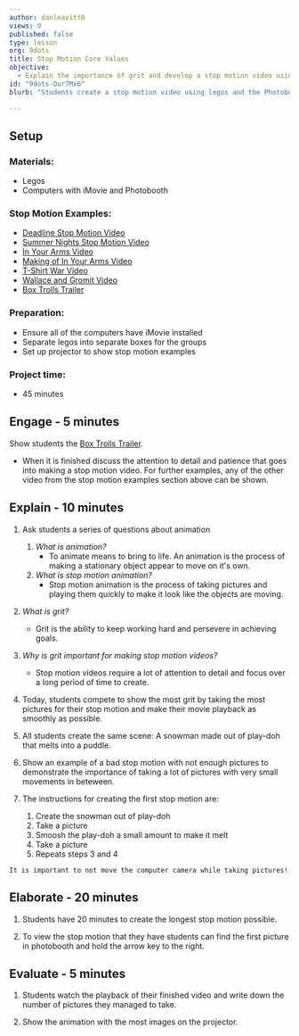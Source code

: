 ```yaml
---
author: danleavitt0
views: 0
published: false
type: lesson
org: 9dots
title: Stop Motion Core Values
objective: 
  - Explain the importance of grit and develop a stop motion video using legos
id: "9dots-Our7Mx6"
blurb: "Students create a stop motion video using legos and the Photobooth software. Show a video of stop motion to show students the creativity that can go into an animation. Then, explain to students the need for grit to create a stop motion. Students demonstrate learning by creating a stop motion with as many pictures as possible."

---
```


## Setup

### Materials:

- Legos
- Computers with iMovie and Photobooth

### Stop Motion Examples:
- [Deadline Stop Motion Video](http://www.youtube.com/watch?v=BpWM0FNPZSs)
- [Summer Nights Stop Motion Video](http://www.youtube.com/watch?v=_whyjdt5Qso)
- [In Your Arms Video](http://www.youtube.com/watch?v=IOu0DuxFAT0)
- [Making of In Your Arms Video](http://www.youtube.com/watch?v=cIH4MJAC2Tg&feature=youtu.be)
- [T-Shirt War Video](http://www.youtube.com/watch?v=DKWdSCt4jGE)
- [Wallace and Gromit Video](http://www.youtube.com/watch?v=CJDhmlMQT60)
- [Box Trolls Trailer](http://www.youtube.com/watch?v=Vfm4uPESCoI)

### Preparation:
- Ensure all of the computers have iMovie installed
- Separate legos into separate boxes for the groups
- Set up projector to show stop motion examples

### Project time:
- 45 minutes

## Engage - 5 minutes
Show students the [Box Trolls Trailer](http://www.youtube.com/watch?v=Vfm4uPESCoI). 

- When it is finished discuss the attention to detail and patience that goes into making a stop motion video. For further examples, any of the other video from the stop motion examples section above can be shown.
    
## Explain - 10 minutes

1. Ask students a series of questions about animation
	1. _What is animation?_
		- To animate means to bring to life. An animation is the process of making a stationary object appear to move on it's own.
	2. _What is stop motion animation?_
    	- Stop motion animation is the process of taking pictures and playing them quickly to make it look like the objects are moving.
        
2. _What is grit?_
	- Grit is the ability to keep working hard and persevere in achieving goals.
    
3. _Why is grit important for making stop motion videos?_
	- Stop motion videos require a lot of attention to detail and focus over a long period of time to create.
    
4. Today, students compete to show the most grit by taking the most pictures for their stop motion and make their movie playback as smoothly as possible.

5. All students create the same scene: A snowman made out of play-doh that melts into a puddle.

6. Show an example of a bad stop motion with not enough pictures to demonstrate the importance of taking a lot of pictures with very small movements in beteween.

7. The instructions for creating the first stop motion are:
	1. Create the snowman out of play-doh
	2. Take a picture
	3. Smoosh the play-doh a small amount to make it melt
	4. Take a picture
	5. Repeats steps 3 and 4
    
```
It is important to not move the computer camera while taking pictures!
```

## Elaborate - 20 minutes

1. Students have 20 minutes to create the longest stop motion possible.

2. To view the stop motion that they have students can find the first picture in photobooth and hold the arrow key to the right.

## Evaluate - 5 minutes

1. Students watch the playback of their finished video and write down the number of pictures they managed to take.

2. Show the animation with the most images on the projector.

